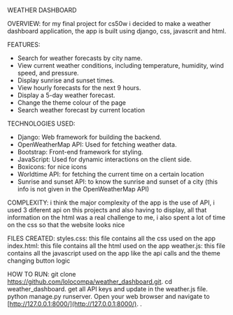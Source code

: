 WEATHER DASHBOARD

OVERVIEW:
for my final project for cs50w i decided to make a weather dashboard application, the app is built using django, css, javascrit and html.

FEATURES:
- Search for weather forecasts by city name.
- View current weather conditions, including temperature, humidity, wind speed, and pressure.
- Display sunrise and sunset times.
- View hourly forecasts for the next 9 hours.
- Display a 5-day weather forecast.
- Change the theme colour of the page
- Search weather forecast by current location


TECHNOLOGIES USED:
- Django: Web framework for building the backend.
- OpenWeatherMap API: Used for fetching weather data.
- Bootstrap: Front-end framework for styling.
- JavaScript: Used for dynamic interactions on the client side.
- Boxicons: for nice icons
- Worldtime API: for fetching the current time on a certain location
- Sunrise and sunset API: to know the sunrise and sunset of a city (this info is not given in the OpenWeatherMap API)



COMPLEXITY:
i think the major complexity of the app is the use of API, i used 3 diferent api on this projects and also having to display, all that information on the html was a real challenge to me, i also spent a lot of time on the css so that the website looks nice


FILES CREATED:
styles.css: this file contains all the css used on the app
index.html: this file contains all the html used on the app
weather.js: this file contains all the javascript used on the app like the api calls and the theme changing button logic


HOW TO RUN:
    git clone https://github.com/lolocompa/weather_dashboard.git.
    cd weather_dashboard.
    get all API keys and update in the weather.js file.
    python manage.py runserver.
    Open your web browser and navigate to [http://127.0.0.1:8000/](http://127.0.0.1:8000/).
.

